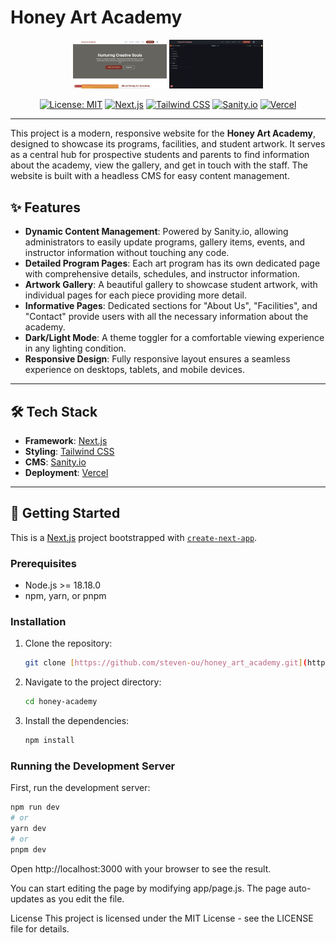 # Honey Art Academy

<div align="center">
  <img src="honey-academy/public/cover.png" alt="Honey Art Academy Logo" width="150"/>
  <img src="honey-academy/public/inner.png" alt="Honey Art Academy Logo" width="150"/>
</div>

<div align="center">

[![License: MIT](https://img.shields.io/badge/License-MIT-yellow.svg)](https://opensource.org/licenses/MIT)
[![Next.js](https://img.shields.io/badge/Next.js-000000?style=for-the-badge&logo=nextdotjs&logoColor=white)](https://nextjs.org/)
[![Tailwind CSS](https://img.shields.io/badge/Tailwind_CSS-38B2AC?style=for-the-badge&logo=tailwind-css&logoColor=white)](https://tailwindcss.com/)
[![Sanity.io](https://img.shields.io/badge/Sanity.io-F03E2F?style=for-the-badge&logo=sanity&logoColor=white)](https://www.sanity.io/)
[![Vercel](https://img.shields.io/badge/Vercel-000000?style=for-the-badge&logo=vercel&logoColor=white)](https://vercel.com/)

</div>

---

This project is a modern, responsive website for the **Honey Art Academy**, designed to showcase its programs, facilities, and student artwork. It serves as a central hub for prospective students and parents to find information about the academy, view the gallery, and get in touch with the staff. The website is built with a headless CMS for easy content management.

## ✨ Features

- **Dynamic Content Management**: Powered by Sanity.io, allowing administrators to easily update programs, gallery items, events, and instructor information without touching any code.
- **Detailed Program Pages**: Each art program has its own dedicated page with comprehensive details, schedules, and instructor information.
- **Artwork Gallery**: A beautiful gallery to showcase student artwork, with individual pages for each piece providing more detail.
- **Informative Pages**: Dedicated sections for "About Us", "Facilities", and "Contact" provide users with all the necessary information about the academy.
- **Dark/Light Mode**: A theme toggler for a comfortable viewing experience in any lighting condition.
- **Responsive Design**: Fully responsive layout ensures a seamless experience on desktops, tablets, and mobile devices.

---

## 🛠️ Tech Stack

- **Framework**: [Next.js](https://nextjs.org/)
- **Styling**: [Tailwind CSS](https://tailwindcss.com/)
- **CMS**: [Sanity.io](https://www.sanity.io/)
- **Deployment**: [Vercel](https://vercel.com/)

---

## 🚀 Getting Started

This is a [Next.js](https://nextjs.org/) project bootstrapped with [`create-next-app`](https://github.com/vercel/next.js/tree/canary/packages/create-next-app).

### Prerequisites

- Node.js >= 18.18.0
- npm, yarn, or pnpm

### Installation

1.  Clone the repository:
    ```bash
    git clone [https://github.com/steven-ou/honey_art_academy.git](https://github.com/steven-ou/honey_art_academy.git)
    ```
2.  Navigate to the project directory:
    ```bash
    cd honey-academy
    ```
3.  Install the dependencies:
    ```bash
    npm install
    ```

### Running the Development Server

First, run the development server:

```bash
npm run dev
# or
yarn dev
# or
pnpm dev
```

Open http://localhost:3000 with your browser to see the result.

You can start editing the page by modifying app/page.js. The page auto-updates as you edit the file.

License
This project is licensed under the MIT License - see the LICENSE file for details.
